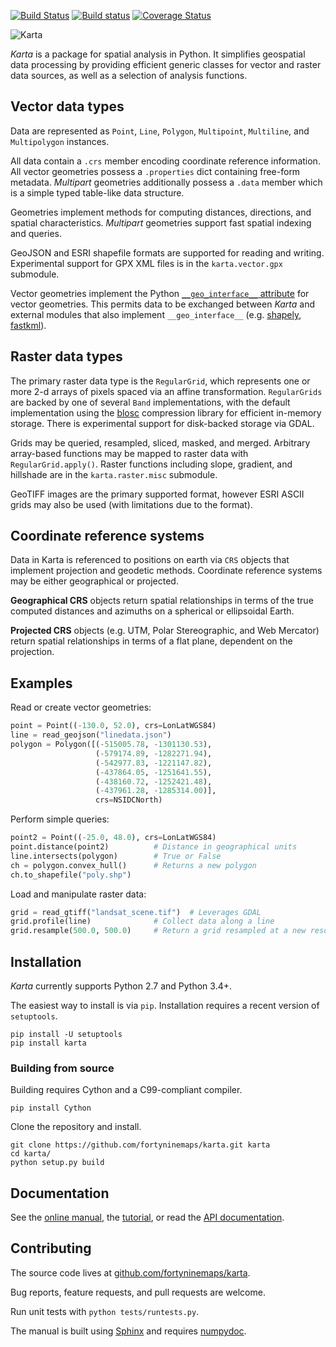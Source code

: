 [![Build Status](https://travis-ci.org/fortyninemaps/karta.svg?branch=master)](https://travis-ci.org/fortyninemaps/karta)
[![Build status](https://ci.appveyor.com/api/projects/status/viiimwp5pu7ff2bp?svg=true)](https://ci.appveyor.com/project/njwilson23/karta)
[![Coverage Status](https://coveralls.io/repos/github/fortyninemaps/karta/badge.svg?branch=master)](https://coveralls.io/github/fortyninemaps/karta?branch=master)

![Karta](https://raw.githubusercontent.com/fortyninemaps/karta/gh-pages/images/karta_logo.png)

*Karta* is a package for spatial analysis in Python. It simplifies geospatial
data processing by providing efficient generic classes for vector and raster
data sources, as well as a selection of analysis functions.

## Vector data types

Data are represented as `Point`, `Line`, `Polygon`, `Multipoint`, `Multiline`,
and `Multipolygon` instances.

All data contain a `.crs` member encoding coordinate reference information. All
vector geometries possess a `.properties` dict containing free-form metadata.
*Multipart* geometries additionally possess a `.data` member which is a simple
typed table-like data structure.

Geometries implement methods for computing distances, directions, and spatial
characteristics. *Multipart* geometries support fast spatial indexing and
queries.

GeoJSON and ESRI shapefile formats are supported for reading and writing.
Experimental support for GPX XML files is in the `karta.vector.gpx` submodule.

Vector geometries implement the Python [`__geo_interface__`
attribute](https://gist.github.com/sgillies/2217756) for vector geometries. This
permits data to be exchanged between *Karta* and external modules that also
implement `__geo_interface__` (e.g.
[shapely](https://github.com/Toblerity/Shapely),
[fastkml](https://fastkml.readthedocs.org/en/latest/)).

## Raster data types

The primary raster data type is the `RegularGrid`, which represents one or more
2-d arrays of pixels spaced via an affine transformation. `RegularGrids` are
backed by one of several `Band` implementations, with the default implementation
using the [blosc](http://www.blosc.org/) compression library for efficient
in-memory storage. There is experimental support for disk-backed storage via
GDAL.

Grids may be queried, resampled, sliced, masked, and merged. Arbitrary
array-based functions may be mapped to raster data with `RegularGrid.apply()`.
Raster functions including slope, gradient, and hillshade are in the
`karta.raster.misc` submodule.

GeoTIFF images are the primary supported format, however ESRI ASCII grids may
also be used (with limitations due to the format).

## Coordinate reference systems

Data in Karta is referenced to positions on earth via `CRS` objects that
implement projection and geodetic methods. Coordinate reference systems may be
either geographical or projected.

**Geographical CRS** objects return spatial relationships in terms of the true
computed distances and azimuths on a spherical or ellipsoidal Earth.

**Projected CRS** objects (e.g. UTM, Polar Stereographic, and Web Mercator)
return spatial relationships in terms of a flat plane, dependent on the
projection.

## Examples

Read or create vector geometries:

```python
point = Point((-130.0, 52.0), crs=LonLatWGS84)
line = read_geojson("linedata.json")
polygon = Polygon([(-515005.78, -1301130.53),
                   (-579174.89, -1282271.94),
                   (-542977.83, -1221147.82),
                   (-437864.05, -1251641.55),
                   (-438160.72, -1252421.48),
                   (-437961.28, -1285314.00)],
                   crs=NSIDCNorth)
```
Perform simple queries:
```python
point2 = Point((-25.0, 48.0), crs=LonLatWGS84)
point.distance(point2)          # Distance in geographical units
line.intersects(polygon)        # True or False
ch = polygon.convex_hull()      # Returns a new polygon
ch.to_shapefile("poly.shp")
```
Load and manipulate raster data:
```python
grid = read_gtiff("landsat_scene.tif")  # Leverages GDAL
grid.profile(line)              # Collect data along a line
grid.resample(500.0, 500.0)     # Return a grid resampled at a new resolution
```

## Installation

*Karta* currently supports Python 2.7 and Python 3.4+.

The easiest way to install is via `pip`. Installation requires a recent version
of `setuptools`.

    pip install -U setuptools
    pip install karta

### Building from source

Building requires Cython and a C99-compliant compiler.

    pip install Cython

Clone the repository and install.

    git clone https://github.com/fortyninemaps/karta.git karta
    cd karta/
    python setup.py build

## Documentation

See the [online manual](http://karta.fortyninemaps.com/kartadocs/karta-manual.html),
the [tutorial](http://karta.fortyninemaps.com/kartadocs/_static/tutorial.html), or read the
[API documentation](http://karta.fortyninemaps.com/kartadocs/reference.html).

## Contributing

The source code lives at
[github.com/fortyninemaps/karta](github.com/fortyninemaps/karta).

Bug reports, feature requests, and pull requests are welcome.

Run unit tests with `python tests/runtests.py`.

The manual is built using [Sphinx](http://sphinx-doc.org/) and requires
[numpydoc](https://github.com/numpy/numpydoc).

